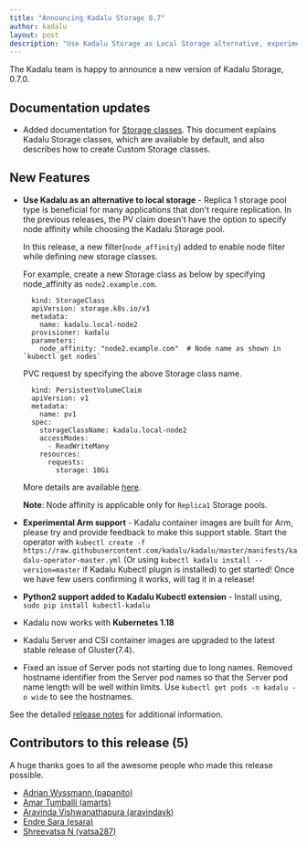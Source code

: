 ```yaml
---
title: "Announcing Kadalu Storage 0.7"
author: kadalu
layout: post
description: "Use Kadalu Storage as Local Storage alternative, experimental Arm support and much more"
---
```


The Kadalu team is happy to announce a new version of Kadalu Storage,
0.7.0.

## Documentation updates

* Added documentation for [Storage
  classes](https://kadalu.io/docs/k8s-storage/latest/storage-classes). This
  document explains Kadalu Storage classes, which are available by
  default, and also describes how to create Custom Storage classes.

## New Features

* **Use Kadalu as an alternative to local storage** - Replica 1
  storage pool type is beneficial for many applications that don't
  require replication. In the previous releases, the PV claim doesn't
  have the option to specify node affinity while choosing the Kadalu
  Storage pool. 

  In this release, a new filter(`node_affinity`) added to enable node
  filter while defining new storage classes.

  For example, create a new Storage class as below by specifying
  node_affinity as `node2.example.com`.

        kind: StorageClass
        apiVersion: storage.k8s.io/v1
        metadata:
          name: kadalu.local-node2
        provisioner: kadalu
        parameters:
          node_affinity: "node2.example.com"  # Node name as shown in `kubectl get nodes`

  PVC request by specifying the above Storage class name.

        kind: PersistentVolumeClaim
        apiVersion: v1
        metadata:
          name: pv1
        spec:
          storageClassName: kadalu.local-node2
          accessModes:
            - ReadWriteMany
          resources:
            requests:
              storage: 10Gi

  More details are available
  [here](https://kadalu.io/docs/k8s-storage/latest/storage-classes).

  **Note**: Node affinity is applicable only for `Replica1` Storage
  pools.

* **Experimental Arm support** - Kadalu container images are built for
  Arm, please try and provide feedback to make this support
  stable. Start the operator with `kubectl create -f
  https://raw.githubusercontent.com/kadalu/kadalu/master/manifests/kadalu-operator-master.yml`
  (Or using `kubectl kadalu install --version=master` if Kadalu Kubectl
  plugin is installed) to get started! Once we have few users confirming
  it works, will tag it in a release!

* **Python2 support added to Kadalu Kubectl extension** - Install using,
`sudo pip install kubectl-kadalu`

* Kadalu now works with **Kubernetes 1.18**

* Kadalu Server and CSI container images are upgraded to the latest
  stable release of Gluster(7.4).

* Fixed an issue of Server pods not starting due to long
  names. Removed hostname identifier from the Server pod names so that
  the Server pod name length will be well within limits. Use `kubectl
  get pods -n kadalu -o wide` to see the hostnames.

See the detailed [release
notes](https://github.com/kadalu/kadalu/blob/master/CHANGELOG.md) for
additional information.

## Contributors to this release (5)

A huge thanks goes to all the awesome people who made this release
possible.

* [Adrian Wyssmann (papanito)](https://github.com/papanito)
* [Amar Tumballi (amarts)](https://github.com/amarts)
* [Aravinda Vishwanathapura (aravindavk)](https://github.com/aravindavk)
* [Endre Sara (esara)](https://github.com/esara)
* [Shreevatsa N (vatsa287)](https://github.com/vatsa287)
